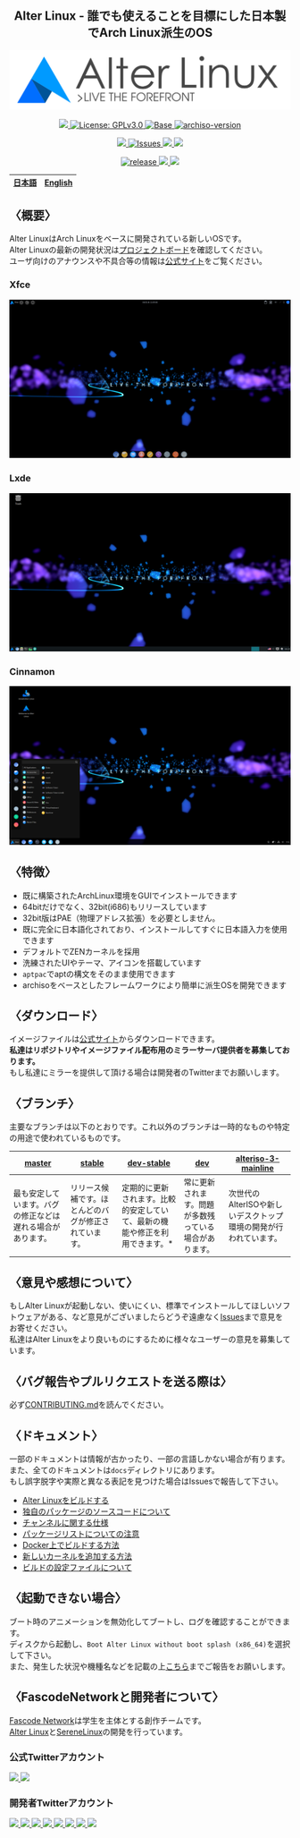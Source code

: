 
<h2 align="center">Alter Linux - 誰でも使えることを目標にした日本製でArch Linux派生のOS</h2>

<p align="center">
	<img src="../images/logo/color-black-catchcopy/AlterV6-LogowithCopy-Colored-DarkText-256px.png" alt="Alter Linux logo">
</p>
<p align="center">
	<a href="https://fascode.net/en/projects/linux/alter/">
		<img src="https://img.shields.io/badge/Maintained%3F-Yes-green?style=for-the-badge">
	</a>
	<a href="../LICENSE">
		<img src="https://img.shields.io/github/license/FascodeNet/alterlinux?style=for-the-badge" alt="License: GPLv3.0">
	</a>
	<a href="https://www.archlinux.org/">
		<img src="https://img.shields.io/badge/BASE-ArchLinux-blue?style=for-the-badge&logo=arch-linux" alt="Base">
	</a>
	<a href="https://gitlab.archlinux.org/archlinux/archiso/-/tree/v45">
		<img src="https://img.shields.io/badge/archiso--version-45--1-blue?style=for-the-badge&logo=arch-linux" alt="archiso-version">
	</a>
</p>
<p align="center">
	<a href="https://travis-ci.org/github/FascodeNet/alterlinux">
		<img src="https://img.shields.io/travis/FascodeNet/alterlinux?style=for-the-badge">
	</a>
	<a href="https://github.com/FascodeNet/alterlinux/issues">
		<img src="https://img.shields.io/github/issues/FascodeNet/alterlinux?color=violet&style=for-the-badge&logo=github" alt="Issues">
	</a>
	<a href="https://github.com/FascodeNet/alterlinux/stargazers">
		<img src="https://img.shields.io/github/stars/FascodeNet/alterlinux?color=yellow&style=for-the-badge&logo=github">
	</a>
	<a href="https://github.com/FascodeNet/alterlinux/network/members">
		<img src="https://img.shields.io/github/forks/FascodeNet/alterlinux?style=for-the-badge">
	</a>
</p>
<p align="center">
	<a href="https://github.com/FascodeNet/alterlinux/releases">
		<img src="https://img.shields.io/github/v/release/FascodeNet/alterlinux?color=blue&include_prereleases&style=for-the-badge" alt="release">
	</a>
	<a href="https://fascode.net/en/projects/linux/alter/downloads/">
		<img src="https://img.shields.io/github/downloads/FascodeNet/alterlinux/total?style=for-the-badge">
	</a>
	<a href="">
		<img src="https://img.shields.io/github/last-commit/FascodeNet/alterlinux?style=for-the-badge">
	</a>
</p>

<table>
	<thead>
		<tr>
			<th style="text-align:center">
				<a href="README_jp.md">日本語</a>
			</th>
			<th style="text-align:center">
				<a href="README.md">English</a>
			</th>
		</tr>
	</thead>
</table>

<h2>〈概要〉</h2>

Alter LinuxはArch Linuxをベースに開発されている新しいOSです。<br>
Alter Linuxの最新の開発状況は<a href="https://github.com/orgs/FascodeNet/projects/2">プロジェクトボード</a>を確認してください。<br>
ユーザ向けのアナウンスや不具合等の情報は<a href="https://fascode.net/projects/linux/alter/">公式サイト</a>をご覧ください。

<h3>Xfce</h3>
<img src="../images/screenshot/desktop-xfce.png" alt="screenshot">

<h3>Lxde</h3>
<img src="../images/screenshot/desktop-lxde.png" alt="screenshot">

<h3>Cinnamon</h3>
<img src="../images/screenshot/desktop-cinnamon.png" alt="screenshot">


<h2>〈特徴〉</h2>
<ul>
	<li>既に構築されたArchLinux環境をGUIでインストールできます</li>
	<li>64bitだけでなく、32bit(i686)もリリースしています</li>
	<li>32bit版はPAE（物理アドレス拡張）を必要としません。</li>
	<li>既に完全に日本語化されており、インストールしてすぐに日本語入力を使用できます</li>
	<li>デフォルトでZENカーネルを採用</li>
	<li>洗練されたUIやテーマ、アイコンを搭載しています</li>
	<li><code>aptpac</code>で<cpde>apt</code>の構文をそのまま使用できます</li>
	<li>archisoをベースとしたフレームワークにより簡単に派生OSを開発できます</li>
</ul>

<h2>〈ダウンロード〉</h2>
イメージファイルは<a href="https://fascode.net/projects/linux/alter/#downloads">公式サイト</a>からダウンロードできます。
<br>
<b>私達はリポジトリやイメージファイル配布用のミラーサーバ提供者を募集しております。</b>
<br>
もし私達にミラーを提供して頂ける場合は開発者のTwitterまでお願いします。


<h2>〈ブランチ〉</h2>
主要なブランチは以下のとおりです。これ以外のブランチは一時的なものや特定の用途で使われているものです。

<table>
	<thead>
		<tr>
			<th>
				<a href="https://github.com/FascodeNet/alterlinux/tree/master">master</a>
			</th>
			<th>	
				<a href="https://github.com/FascodeNet/alterlinux/tree/stable">stable</a>
			</th>
			<th>
				<a href="https://github.com/FascodeNet/alterlinux/tree/dev-stable">dev-stable</a>
			</th>
			<th>
				<a href="https://github.com/FascodeNet/alterlinux/tree/dev">dev</a>
			</th>
			<th>
				<a href="https://github.com/FascodeNet/alterlinux/tree/alteriso-3-mainline">alteriso-3-mainline</a>
			</th>
		</tr>
	</thead>
	<tbody>
		<tr>
			<td>
				最も安定しています。バグの修正などは遅れる場合があります。
			</td>
			<td>
				リリース候補です。ほとんどのバグが修正されています。
			</td>
			<td>
				定期的に更新されます。比較的安定していて、最新の機能や修正を利用できます。*
			</td>
			<td>
				常に更新されます。問題が多数残っている場合があります。
			</td>
			<td>
				次世代のAlterISOや新しいデスクトップ環境の開発が行われています。
			</td>
		</tr>
	</tbody>
</table>


<h2>〈意見や感想について〉</h2>
もしAlter Linuxが起動しない、使いにくい、標準でインストールしてほしいソフトウェアがある、など意見がございましたらどうぞ遠慮なく<a href="https://github.com/FascodeNet/alterlinux/issues">Issues</a>まで意見をお寄せください。<br>
私達はAlter Linuxをより良いものにするために様々なユーザーの意見を募集しています。<br>

<h2>〈バグ報告やプルリクエストを送る際は〉</h2>
必ず<a href="CONTRIBUTING.md">CONTRIBUTING.md</a>を読んでください。


<h2>〈ドキュメント〉</h2>
一部のドキュメントは情報が古かったり、一部の言語しかない場合が有ります。<br>
また、全てのドキュメントは<code>docs</code>ディレクトリにあります。<br>
もし誤字脱字や実際と異なる表記を見つけた場合はIssuesで報告して下さい。<br>
<ul>
	<li><a href="jp/BUILD.md">Alter Linuxをビルドする</a></li>
	<li><a href="jp/SOFTWARE.md">独自のパッケージのソースコードについて</a></li>
	<li><a href="jp/CHANNEL.md">チャンネルに関する仕様</a></li>
	<li><a href="jp/PACKAGE.md">パッケージリストについての注意</a></li>
	<li><a href="jp/DOCKER.md">Docker上でビルドする方法</a></li>
	<li><a href="jp/KERNEL.md">新しいカーネルを追加する方法</a></li>
	<li><a href="en/CONFIG.md">ビルドの設定ファイルについて</a></li>
</ul>


<h2>〈起動できない場合〉</h2>
ブート時のアニメーションを無効化してブートし、ログを確認することができます。<br>
ディスクから起動し、<code>Boot Alter Linux without boot splash (x86_64)</code>を選択して下さい。<br>
また、発生した状況や機種名などを記載の上<a href="https://github.com/FascodeNet/alterlinux/issues">こちら</a>までご報告をお願いします。


<h2>〈FascodeNetworkと開発者について〉</h2>
<a href="https://fascode.net/">Fascode Network</a>は学生を主体とする創作チームです。<br>
<a href="https://fascode.net/projects/linux/alter/">Alter Linux</a>と<a href="https://fascode.net/projects/linux/serene/">SereneLinux</a>の開発を行っています。

<h3>公式Twitterアカウント</h3>
<a href="https://twitter.com/FascodeNetwork">
	<img src="https://pbs.twimg.com/profile_images/1245716817831530497/JEkKX1XN_400x400.jpg" width="100px">
</a>
<a href="https://twitter.com/Fascode_JP">
	<img src="https://pbs.twimg.com/profile_images/1245682659231068160/Nn5tPUvB_400x400.jpg" width="100px">
</a>

<h3>開発者Twitterアカウント</h3>
<a href="https://twitter.com/Hayao0819">
	<img src="https://avatars1.githubusercontent.com/u/32128205" width="100px">
</a>
<a href="https://twitter.com/Pixel_3a">
	<img src="https://avatars0.githubusercontent.com/u/48173871" width="100px">
</a>
<a href="https://twitter.com/YangDevJP">
	<img src="https://avatars0.githubusercontent.com/u/47053316" width="100px">
</a>
<a href="https://twitter.com/Watasuke102">
	<img src="https://avatars3.githubusercontent.com/u/36789813" width="100px">
</a>
<a href="https://twitter.com/stmkza">
	<img src="https://avatars2.githubusercontent.com/u/15907797" width="100px">
</a>
<a href="https://twitter.com/yamad_linuxer">
	<img src="https://avatars1.githubusercontent.com/u/45691925" width="100px">
</a>
<a href="https://twitter.com/tukutun27">
	<img src="https://pbs.twimg.com/profile_images/1278526049903497217/CGMY5KUr.jpg" width="100px">
</a>
<a href="https://twitter.com/naoko1010hh">
	<img src="https://avatars1.githubusercontent.com/u/50263013" width="100px">
</a>
